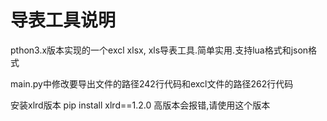 # 导表工具说明
pthon3.x版本实现的一个excl xlsx, xls导表工具.简单实用.支持lua格式和json格式

main.py中修改要导出文件的路径242行代码和excl文件的路径262行代码

安装xlrd版本  pip install xlrd==1.2.0 高版本会报错,请使用这个版本
